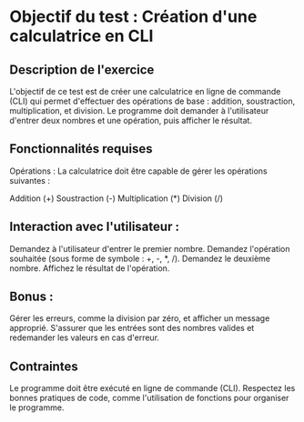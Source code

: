 # Objectif du test : Création d'une calculatrice en CLI

## Description de l'exercice

L'objectif de ce test est de créer une calculatrice en ligne de commande (CLI) qui permet d'effectuer des opérations de base : addition, soustraction, multiplication, et division. Le programme doit demander à l'utilisateur d'entrer deux nombres et une opération, puis afficher le résultat.

## Fonctionnalités requises

Opérations : La calculatrice doit être capable de gérer les opérations suivantes :

Addition (+)
Soustraction (-)
Multiplication (\*)
Division (/)

## Interaction avec l'utilisateur :

Demandez à l'utilisateur d'entrer le premier nombre.
Demandez l'opération souhaitée (sous forme de symbole : +, -, \*, /).
Demandez le deuxième nombre.
Affichez le résultat de l'opération.

## Bonus :

Gérer les erreurs, comme la division par zéro, et afficher un message approprié.
S'assurer que les entrées sont des nombres valides et redemander les valeurs en cas d'erreur.

## Contraintes

Le programme doit être exécuté en ligne de commande (CLI).
Respectez les bonnes pratiques de code, comme l'utilisation de fonctions pour organiser le programme.
